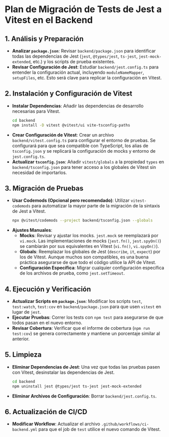 # Plan de Migración de Tests de Jest a Vitest en el Backend

## 1. Análisis y Preparación

- **Analizar `package.json`**: Revisar `backend/package.json` para identificar todas las dependencias de Jest (`jest`, `@types/jest`, `ts-jest`, `jest-mock-extended`, etc.) y los scripts de prueba existentes.
- **Revisar Configuración de Jest**: Estudiar `backend/jest.config.ts` para entender la configuración actual, incluyendo `moduleNameMapper`, `setupFiles`, etc. Esto será clave para replicar la configuración en Vitest.

## 2. Instalación y Configuración de Vitest

- **Instalar Dependencias**: Añadir las dependencias de desarrollo necesarias para Vitest.
  ```bash
  cd backend
  npm install -D vitest @vitest/ui vite-tsconfig-paths
  ```
- **Crear Configuración de Vitest**: Crear un archivo `backend/vitest.config.ts` para configurar el entorno de pruebas. Se configurará para que sea compatible con TypeScript, los alias de `tsconfig.json` y se replicará la configuración de mocks y entorno de `jest.config.ts`.
- **Actualizar `tsconfig.json`**: Añadir `vitest/globals` a la propiedad `types` en `backend/tsconfig.json` para tener acceso a los globales de Vitest sin necesidad de importarlos.

## 3. Migración de Pruebas

- **Usar Codemods (Opcional pero recomendado)**: Utilizar `vitest-codemods` para automatizar la mayor parte de la migración de la sintaxis de Jest a Vitest.
  ```bash
  npx @vitest/codemods --project backend/tsconfig.json --globals
  ```
- **Ajustes Manuales**:
  - **Mocks**: Revisar y ajustar los mocks. `jest.mock` se reemplazará por `vi.mock`. Las implementaciones de mocks (`jest.fn()`, `jest.spyOn()`) se cambiarán por sus equivalentes en Vitest (`vi.fn()`, `vi.spyOn()`).
  - **Globals**: Reemplazar los globales de Jest (`describe`, `it`, `expect`) por los de Vitest. Aunque muchos son compatibles, es una buena práctica asegurarse de que todo el código utilice la API de Vitest.
  - **Configuración Específica**: Migrar cualquier configuración específica de los archivos de prueba, como `jest.setTimeout`.

## 4. Ejecución y Verificación

- **Actualizar Scripts en `package.json`**: Modificar los scripts `test`, `test:watch`, `test:cov` en `backend/package.json` para que usen `vitest` en lugar de `jest`.
- **Ejecutar Pruebas**: Correr los tests con `npm test` para asegurarse de que todos pasan en el nuevo entorno.
- **Revisar Cobertura**: Verificar que el informe de cobertura (`npm run test:cov`) se genera correctamente y mantiene un porcentaje similar al anterior.

## 5. Limpieza

- **Eliminar Dependencias de Jest**: Una vez que todas las pruebas pasen con Vitest, desinstalar las dependencias de Jest.
  ```bash
  cd backend
  npm uninstall jest @types/jest ts-jest jest-mock-extended
  ```
- **Eliminar Archivos de Configuración**: Borrar `backend/jest.config.ts`.

## 6. Actualización de CI/CD

- **Modificar Workflow**: Actualizar el archivo `.github/workflows/ci-backend.yml` para que el job de `test` utilice el nuevo comando de Vitest.
